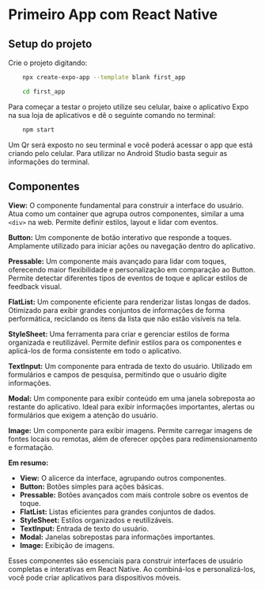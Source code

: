 # Primeiro App com React Native

## Setup do projeto

Crie o projeto digitando: 
```bash
    npx create-expo-app --template blank first_app
```

```bash
    cd first_app
```

Para começar a testar o projeto utilize seu celular, baixe o aplicativo Expo na sua loja de aplicativos e dê o seguinte comando no terminal:

```bash
    npm start
```

Um Qr será exposto no seu terminal e você poderá acessar o app que está criando pelo celular.
Para utilizar no Android Studio basta seguir as informações do terminal.

## Componentes

**View:** O componente fundamental para construir a interface do usuário. Atua como um container que agrupa outros componentes, similar a uma `<div>` na web. Permite definir estilos, layout e lidar com eventos.

**Button:** Um componente de botão interativo que responde a toques. Amplamente utilizado para iniciar ações ou navegação dentro do aplicativo.

**Pressable:** Um componente mais avançado para lidar com toques, oferecendo maior flexibilidade e personalização em comparação ao Button. Permite detectar diferentes tipos de eventos de toque e aplicar estilos de feedback visual.

**FlatList:** Um componente eficiente para renderizar listas longas de dados. Otimizado para exibir grandes conjuntos de informações de forma performática, reciclando os itens da lista que não estão visíveis na tela.

**StyleSheet:** Uma ferramenta para criar e gerenciar estilos de forma organizada e reutilizável. Permite definir estilos para os componentes e aplicá-los de forma consistente em todo o aplicativo.

**TextInput:** Um componente para entrada de texto do usuário. Utilizado em formulários e campos de pesquisa, permitindo que o usuário digite informações.

**Modal:** Um componente para exibir conteúdo em uma janela sobreposta ao restante do aplicativo. Ideal para exibir informações importantes, alertas ou formulários que exigem a atenção do usuário.

**Image:** Um componente para exibir imagens. Permite carregar imagens de fontes locais ou remotas, além de oferecer opções para redimensionamento e formatação.

**Em resumo:**

*   **View:** O alicerce da interface, agrupando outros componentes.
*   **Button:** Botões simples para ações básicas.
*   **Pressable:** Botões avançados com mais controle sobre os eventos de toque.
*   **FlatList:** Listas eficientes para grandes conjuntos de dados.
*   **StyleSheet:** Estilos organizados e reutilizáveis.
*   **TextInput:** Entrada de texto do usuário.
*   **Modal:** Janelas sobrepostas para informações importantes.
*   **Image:** Exibição de imagens.

Esses componentes são essenciais para construir interfaces de usuário completas e interativas em React Native. Ao combiná-los e personalizá-los, você pode criar aplicativos para dispositivos móveis.